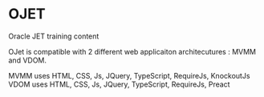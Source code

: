 # OJET
Oracle JET training content

OJet is compatible with 2 different web applicaiton architecutures : MVMM and VDOM.

MVMM uses HTML, CSS, Js, JQuery, TypeScript, RequireJs, KnockoutJs <br>
VDOM uses HTML, CSS, Js, JQuery, TypeScript, RequireJs, Preact

